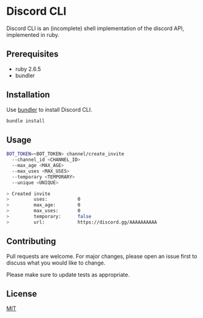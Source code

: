 # Discord CLI

Discord CLI is an (incomplete) shell implementation of the discord API, implemented in ruby.

## Prerequisites

* ruby 2.6.5
* bundler

## Installation

Use [bundler](https://bundler.io/) to install Discord CLI.

```bash
bundle install
```

## Usage

```bash
BOT_TOKEN=<BOT_TOKEN> channel/create_invite
  --channel_id <CHANNEL_ID>
  --max_age <MAX_AGE>
  --max_uses <MAX_USES>
  --temporary <TEMPORARY>
  --unique <UNIQUE>

> Created invite
>         uses:           0
>         max_age:        0
>         max_uses:       0
>         temporary:      false
>         url:            https://discord.gg/AAAAAAAAAA
```

## Contributing
Pull requests are welcome. For major changes, please open an issue first to discuss what you would like to change.

Please make sure to update tests as appropriate.

## License
[MIT](https://choosealicense.com/licenses/mit/)
